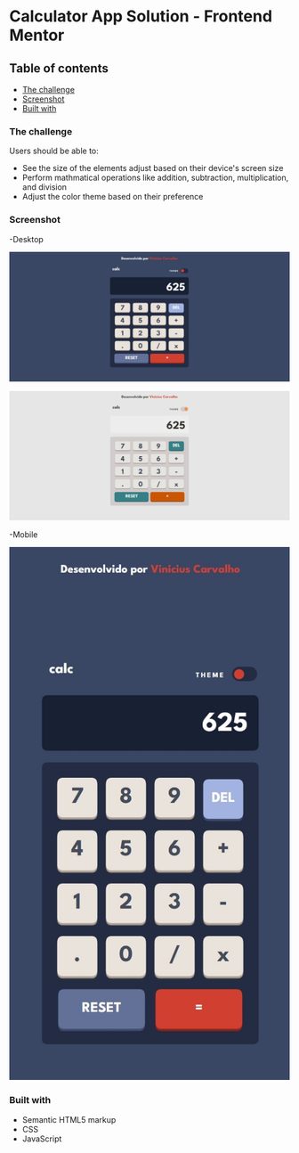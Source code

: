 # **Calculator App Solution - Frontend Mentor**

## **Table of contents**

  - [The challenge](#the-challenge)
  - [Screenshot](#screenshot)
  - [Built with](#built-with)

### **The challenge**

Users should be able to:

- See the size of the elements adjust based on their device's screen size
- Perform mathmatical operations like addition, subtraction, multiplication, and division
- Adjust the color theme based on their preference


### **Screenshot**

-Desktop





![](./images/screenshot-desktop-01.jpg)






![](./images/screenshot-desktop-02.jpg)



-Mobile






![](./images/screenshot-mobile.jpg)


### **Built with**

- Semantic HTML5 markup
- CSS
- JavaScript

